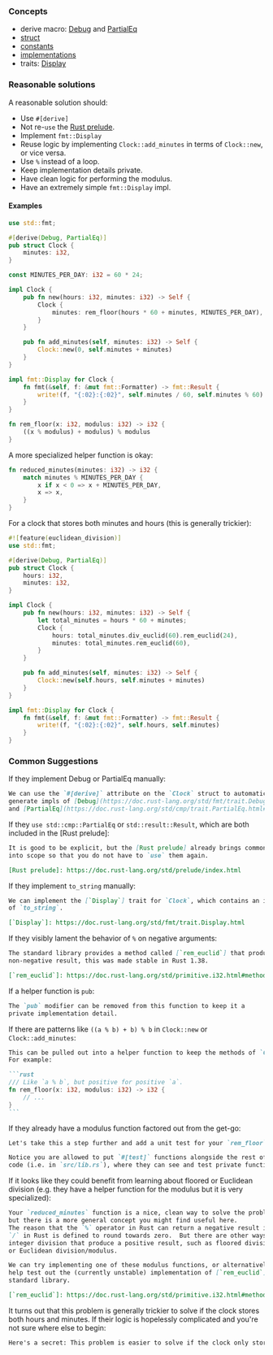 ### Concepts

- derive macro: [Debug](https://doc.rust-lang.org/std/fmt/trait.Debug.html) and [PartialEq](https://doc.rust-lang.org/std/cmp/trait.PartialEq.html#derivable)
- [struct](https://doc.rust-lang.org/std/keyword.struct.html)
- [constants](https://doc.rust-lang.org/std/keyword.const.html)
- [implementations](https://doc.rust-lang.org/std/keyword.impl.html)
- traits: [Display](https://doc.rust-lang.org/std/fmt/trait.Display.html)

### Reasonable solutions

A reasonable solution should:

* Use `#[derive]`
* Not re-`use` the [Rust prelude](https://doc.rust-lang.org/std/prelude/index.html).
* Implement `fmt::Display`
* Reuse logic by implementing `Clock::add_minutes` in terms of `Clock::new`, or vice versa.
* Use `%` instead of a loop.
* Keep implementation details private.
* Have clean logic for performing the modulus.
* Have an extremely simple `fmt::Display` impl.

#### Examples

```rust
use std::fmt;

#[derive(Debug, PartialEq)]
pub struct Clock {
    minutes: i32,
}

const MINUTES_PER_DAY: i32 = 60 * 24;

impl Clock {
    pub fn new(hours: i32, minutes: i32) -> Self {
        Clock {
            minutes: rem_floor(hours * 60 + minutes, MINUTES_PER_DAY),
        }
    }

    pub fn add_minutes(self, minutes: i32) -> Self {
        Clock::new(0, self.minutes + minutes)
    }
}

impl fmt::Display for Clock {
    fn fmt(&self, f: &mut fmt::Formatter) -> fmt::Result {
        write!(f, "{:02}:{:02}", self.minutes / 60, self.minutes % 60)
    }
}

fn rem_floor(x: i32, modulus: i32) -> i32 {
    ((x % modulus) + modulus) % modulus
}
```

A more specialized helper function is okay:

```rust
fn reduced_minutes(minutes: i32) -> i32 {
    match minutes % MINUTES_PER_DAY {
        x if x < 0 => x + MINUTES_PER_DAY,
        x => x,
    }
}
```

For a clock that stores both minutes and hours (this is generally trickier):

```rust
#![feature(euclidean_division)]
use std::fmt;

#[derive(Debug, PartialEq)]
pub struct Clock {
    hours: i32,
    minutes: i32,
}

impl Clock {
    pub fn new(hours: i32, minutes: i32) -> Self {
        let total_minutes = hours * 60 + minutes;
        Clock {
            hours: total_minutes.div_euclid(60).rem_euclid(24),
            minutes: total_minutes.rem_euclid(60),
        }
    }

    pub fn add_minutes(self, minutes: i32) -> Self {
        Clock::new(self.hours, self.minutes + minutes)
    }
}

impl fmt::Display for Clock {
    fn fmt(&self, f: &mut fmt::Formatter) -> fmt::Result {
        write!(f, "{:02}:{:02}", self.hours, self.minutes)
    }
}
```

### Common Suggestions

If they implement Debug or PartialEq manually:

```markdown
We can use the `#[derive]` attribute on the `Clock` struct to automatically
generate impls of [Debug](https://doc.rust-lang.org/std/fmt/trait.Debug.html)
and [PartialEq](https://doc.rust-lang.org/std/cmp/trait.PartialEq.html#derivable).
```

If they `use std::cmp::PartialEq` or `std::result::Result`, which are both
included in the [Rust prelude]:

```markdown
It is good to be explicit, but the [Rust prelude] already brings common modules
into scope so that you do not have to `use` them again.

[Rust prelude]: https://doc.rust-lang.org/std/prelude/index.html
```

If they implement `to_string` manually:

```markdown
We can implement the [`Display`] trait for `Clock`, which contains an implementation
of `to_string`. 

[`Display`]: https://doc.rust-lang.org/std/fmt/trait.Display.html
```

If they visibly lament the behavior of `%` on negative arguments:

```markdown
The standard library provides a method called [`rem_euclid`] that produces a
non-negative result, this was made stable in Rust 1.38.

[`rem_euclid`]: https://doc.rust-lang.org/std/primitive.i32.html#method.rem_euclid
```

If a helper function is `pub`:

```markdown
The `pub` modifier can be removed from this function to keep it a
private implementation detail.
```

If there are patterns like `((a % b) + b) % b` in `Clock::new` or `Clock::add_minutes`:

````markdown
This can be pulled out into a helper function to keep the methods of `Clock` cleaner.
For example:

```rust
/// Like `a % b`, but positive for positive `a`.
fn rem_floor(x: i32, modulus: i32) -> i32 {
    // ...
}
```
````

If they already have a modulus function factored out from the get-go:

```markdown
Let's take this a step further and add a unit test for your `rem_floor` function!

Notice you are allowed to put `#[test]` functions alongside the rest of your
code (i.e. in `src/lib.rs`), where they can see and test private functions.
```

If it looks like they could benefit from learning about floored or Euclidean division (e.g. they have a helper function for the modulus but it is very specialized):

```markdown
Your `reduced_minutes` function is a nice, clean way to solve the problem,
but there is a more general concept you might find useful here.
The reason that the `%` operator in Rust can return a negative result is because
`/` in Rust is defined to round towards zero.  But there are other ways to define
integer division that produce a positive result, such as floored division/modulus
or Euclidean division/modulus.

We can try implementing one of these modulus functions, or alternatively, we can
help test out the (currently unstable) implementation of [`rem_euclid`] in the
standard library.

[`rem_euclid`]: https://doc.rust-lang.org/std/primitive.i32.html#method.rem_euclid
```

It turns out that this problem is generally trickier to solve if the clock stores both hours and minutes. If their logic is hopelessly complicated and you're not sure where else to begin:

```markdown
Here's a secret: This problem is easier to solve if the clock only stores minutes!
```
